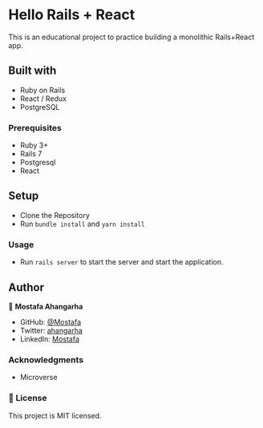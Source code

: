  # Hello Rails + React

This is an educational project to practice building  a monolithic Rails+React app.

## Built with

- Ruby on Rails
- React / Redux
- PostgreSQL

### Prerequisites

- Ruby 3+
- Rails 7
- Postgresql
- React

## Setup

- Clone the Repository
- Run `bundle install` and `yarn install`

### Usage

- Run `rails server` to start the server and start the application.

## Author

👤 **Mostafa Ahangarha**

- GitHub: [@Mostafa](https://github.com/ahangarha)
- Twitter: [ahangarha](https://twitter.com/ahangarha)
- LinkedIn: [Mostafa](https://www.linkedin.com/in/ahangarha/)

### Acknowledgments

- Microverse

### 📝 License

This project is MIT licensed.
